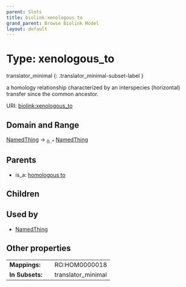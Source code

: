 ```yaml
---
parent: Slots
title: biolink:xenologous_to
grand_parent: Browse Biolink Model
layout: default
---
```


# Type: xenologous_to

translator_minimal
{: .translator_minimal-subset-label }


a homology relationship characterized by an interspecies (horizontal) transfer since the common ancestor.

URI: [biolink:xenologous_to](https://w3id.org/biolink/vocab/xenologous_to)

## Domain and Range

[NamedThing](NamedThing.md) ->  <sub>0..*</sub> [NamedThing](NamedThing.md)

## Parents

 *  is_a: [homologous to](homologous_to.md)

## Children


## Used by

 * [NamedThing](NamedThing.md)

## Other properties

|  |  |  |
| --- | --- | --- |
| **Mappings:** | | RO:HOM0000018 |
| **In Subsets:** | | translator_minimal |

